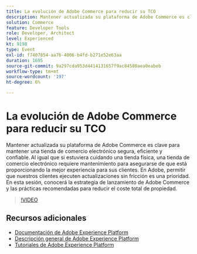 ```yaml
---
title: La evolución de Adobe Commerce para reducir su TCO
description: Mantener actualizada su plataforma de Adobe Commerce es clave para mantener una tienda de comercio electrónico segura, eficiente y confiable. Al igual que si estuviera cuidando una tienda física, una tienda de comercio electrónico requiere mantenimiento para asegurarse de que está proporcionando la mejor experiencia para sus clientes.  En Adobe, permitir que nuestros clientes ejecuten actualizaciones sin fricción es una prioridad. En esta sesión, conocerá la estrategia de lanzamiento de Adobe Commerce y las prácticas recomendadas para reducir el coste total de propiedad.
solution: Commerce
feature: Developer Tools
role: Developer, Architect
level: Experienced
kt: 9198
type: Event
exl-id: f7407854-aa76-4006-b4fd-b271e52e63aa
duration: 1695
source-git-commit: 9a297cda953d4414131657f9ac84580aea0eabeb
workflow-type: tm+mt
source-wordcount: '197'
ht-degree: 6%

---
```


# La evolución de Adobe Commerce para reducir su TCO

Mantener actualizada su plataforma de Adobe Commerce es clave para mantener una tienda de comercio electrónico segura, eficiente y confiable. Al igual que si estuviera cuidando una tienda física, una tienda de comercio electrónico requiere mantenimiento para asegurarse de que está proporcionando la mejor experiencia para sus clientes.  En Adobe, permitir que nuestros clientes ejecuten actualizaciones sin fricción es una prioridad. En esta sesión, conocerá la estrategia de lanzamiento de Adobe Commerce y las prácticas recomendadas para reducir el coste total de propiedad.

>[!VIDEO](https://video.tv.adobe.com/v/337765/?quality=12&learn=on&hidetitle=true)

## Recursos adicionales

- [Documentación de Adobe Experience Platform](https://experienceleague.adobe.com/docs/experience-platform.html?lang=es)
- [Descripción general de Adobe Experience Platform](https://experienceleague.adobe.com/docs/experience-platform/landing/home.html?lang=es)
- [Tutoriales de Adobe Experience Platform](https://experienceleague.adobe.com/docs/platform-learn/tutorials/overview.html?lang=es)
